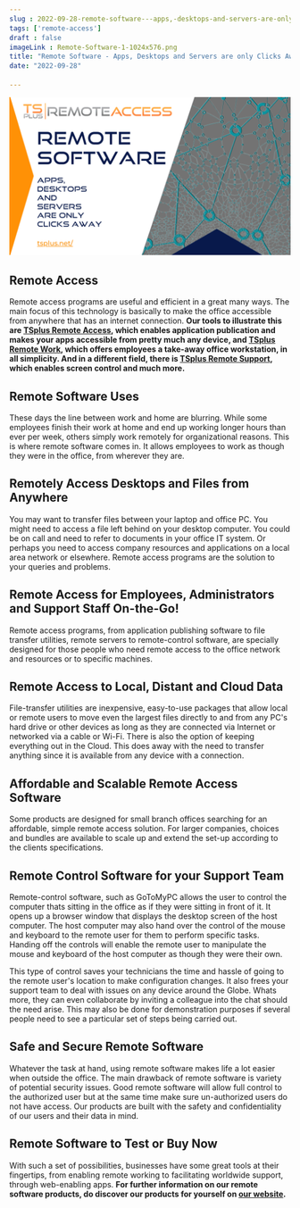 ```yaml
---
slug : 2022-09-28-remote-software---apps,-desktops-and-servers-are-only-clicks-away
tags: ['remote-access']
draft : false 
imageLink : Remote-Software-1-1024x576.png
title: "Remote Software - Apps, Desktops and Servers are only Clicks Away"
date: "2022-09-28"

---
```


[![image with interlinked circles, title of article and link to website](./images/Remote-Software-1-1024x576.png)](https://tsplus.net/)

## Remote Access

Remote access programs are useful and efficient in a great many ways. The main focus of this technology is basically to make the office accessible from anywhere that has an internet connection. **Our tools to illustrate this are [TSplus Remote Access](https://tsplus.net/remote-access/), which enables application publication and makes your apps accessible from pretty much any device, and [TSplus Remote Work](https://tsplus.net/remote-work/), which offers employees a take-away office workstation, in all simplicity. And in a different field, there is [TSplus Remote Support](https://tsplus.net/remote-support/), which enables screen control and much more.**

## Remote Software Uses

These days the line between work and home are blurring. While some employees finish their work at home and end up working longer hours than ever per week, others simply work remotely for organizational reasons. This is where remote software comes in. It allows employees to work as though they were in the office, from wherever they are.

## Remotely Access Desktops and Files from Anywhere

You may want to transfer files between your laptop and office PC. You might need to access a file left behind on your desktop computer. You could be on call and need to refer to documents in your office IT system. Or perhaps you need to access company resources and applications on a local area network or elsewhere. Remote access programs are the solution to your queries and problems.

## Remote Access for Employees, Administrators and Support Staff On-the-Go!

Remote access programs, from application publishing software to file transfer utilities, remote servers to remote-control software, are specially designed for those people who need remote access to the office network and resources or to specific machines.

## Remote Access to Local, Distant and Cloud Data

File-transfer utilities are inexpensive, easy-to-use packages that allow local or remote users to move even the largest files directly to and from any PC's hard drive or other devices as long as they are connected via Internet or networked via a cable or Wi-Fi. There is also the option of keeping everything out in the Cloud. This does away with the need to transfer anything since it is available from any device with a connection.

## Affordable and Scalable Remote Access Software

Some products are designed for small branch offices searching for an affordable, simple remote access solution. For larger companies, choices and bundles are available to scale up and extend the set-up according to the clients specifications.

## Remote Control Software for your Support Team

Remote-control software, such as GoToMyPC allows the user to control the computer thats sitting in the office as if they were sitting in front of it. It opens up a browser window that displays the desktop screen of the host computer. The host computer may also hand over the control of the mouse and keyboard to the remote user for them to perform specific tasks. Handing off the controls will enable the remote user to manipulate the mouse and keyboard of the host computer as though they were their own.

This type of control saves your technicians the time and hassle of going to the remote user's location to make configuration changes. It also frees your support team to deal with issues on any device around the Globe. Whats more, they can even collaborate by inviting a colleague into the chat should the need arise. This may also be done for demonstration purposes if several people need to see a particular set of steps being carried out.

## Safe and Secure Remote Software

Whatever the task at hand, using remote software makes life a lot easier when outside the office. The main drawback of remote software is variety of potential security issues. Good remote software will allow full control to the authorized user but at the same time make sure un-authorized users do not have access. Our products are built with the safety and confidentiality of our users and their data in mind.

## Remote Software to Test or Buy Now

With such a set of possibilities, businesses have some great tools at their fingertips, from enabling remote working to facilitating worldwide support, through web-enabling apps. **For further information on our remote software products, do discover our products for yourself on [our website](https://tsplus.net/).**
